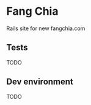   # Fang Chia

  Rails site for new fangchia.com

  ## Tests

  TODO

  ## Dev environment

  TODO

